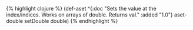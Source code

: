 {% highlight clojure %}
(def-aset
  ^{:doc "Sets the value at the index/indices. Works on arrays of double. Returns val."
    :added "1.0"}
  aset-double setDouble double)
{% endhighlight %}
